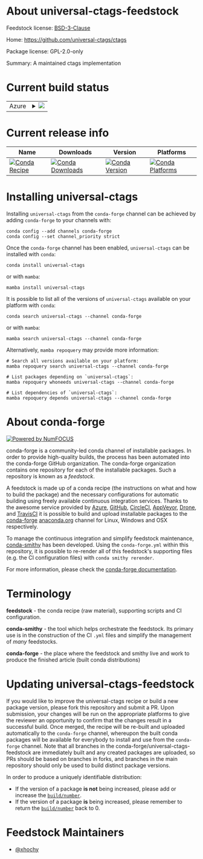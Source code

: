 About universal-ctags-feedstock
===============================

Feedstock license: [BSD-3-Clause](https://github.com/conda-forge/universal-ctags-feedstock/blob/main/LICENSE.txt)

Home: https://github.com/universal-ctags/ctags

Package license: GPL-2.0-only

Summary: A maintained ctags implementation

Current build status
====================


<table>
    
  <tr>
    <td>Azure</td>
    <td>
      <details>
        <summary>
          <a href="https://dev.azure.com/conda-forge/feedstock-builds/_build/latest?definitionId=11401&branchName=main">
            <img src="https://dev.azure.com/conda-forge/feedstock-builds/_apis/build/status/universal-ctags-feedstock?branchName=main">
          </a>
        </summary>
        <table>
          <thead><tr><th>Variant</th><th>Status</th></tr></thead>
          <tbody><tr>
              <td>linux_64</td>
              <td>
                <a href="https://dev.azure.com/conda-forge/feedstock-builds/_build/latest?definitionId=11401&branchName=main">
                  <img src="https://dev.azure.com/conda-forge/feedstock-builds/_apis/build/status/universal-ctags-feedstock?branchName=main&jobName=linux&configuration=linux%20linux_64_" alt="variant">
                </a>
              </td>
            </tr><tr>
              <td>linux_aarch64</td>
              <td>
                <a href="https://dev.azure.com/conda-forge/feedstock-builds/_build/latest?definitionId=11401&branchName=main">
                  <img src="https://dev.azure.com/conda-forge/feedstock-builds/_apis/build/status/universal-ctags-feedstock?branchName=main&jobName=linux&configuration=linux%20linux_aarch64_" alt="variant">
                </a>
              </td>
            </tr><tr>
              <td>linux_ppc64le</td>
              <td>
                <a href="https://dev.azure.com/conda-forge/feedstock-builds/_build/latest?definitionId=11401&branchName=main">
                  <img src="https://dev.azure.com/conda-forge/feedstock-builds/_apis/build/status/universal-ctags-feedstock?branchName=main&jobName=linux&configuration=linux%20linux_ppc64le_" alt="variant">
                </a>
              </td>
            </tr><tr>
              <td>osx_64</td>
              <td>
                <a href="https://dev.azure.com/conda-forge/feedstock-builds/_build/latest?definitionId=11401&branchName=main">
                  <img src="https://dev.azure.com/conda-forge/feedstock-builds/_apis/build/status/universal-ctags-feedstock?branchName=main&jobName=osx&configuration=osx%20osx_64_" alt="variant">
                </a>
              </td>
            </tr><tr>
              <td>osx_arm64</td>
              <td>
                <a href="https://dev.azure.com/conda-forge/feedstock-builds/_build/latest?definitionId=11401&branchName=main">
                  <img src="https://dev.azure.com/conda-forge/feedstock-builds/_apis/build/status/universal-ctags-feedstock?branchName=main&jobName=osx&configuration=osx%20osx_arm64_" alt="variant">
                </a>
              </td>
            </tr>
          </tbody>
        </table>
      </details>
    </td>
  </tr>
</table>

Current release info
====================

| Name | Downloads | Version | Platforms |
| --- | --- | --- | --- |
| [![Conda Recipe](https://img.shields.io/badge/recipe-universal--ctags-green.svg)](https://anaconda.org/conda-forge/universal-ctags) | [![Conda Downloads](https://img.shields.io/conda/dn/conda-forge/universal-ctags.svg)](https://anaconda.org/conda-forge/universal-ctags) | [![Conda Version](https://img.shields.io/conda/vn/conda-forge/universal-ctags.svg)](https://anaconda.org/conda-forge/universal-ctags) | [![Conda Platforms](https://img.shields.io/conda/pn/conda-forge/universal-ctags.svg)](https://anaconda.org/conda-forge/universal-ctags) |

Installing universal-ctags
==========================

Installing `universal-ctags` from the `conda-forge` channel can be achieved by adding `conda-forge` to your channels with:

```
conda config --add channels conda-forge
conda config --set channel_priority strict
```

Once the `conda-forge` channel has been enabled, `universal-ctags` can be installed with `conda`:

```
conda install universal-ctags
```

or with `mamba`:

```
mamba install universal-ctags
```

It is possible to list all of the versions of `universal-ctags` available on your platform with `conda`:

```
conda search universal-ctags --channel conda-forge
```

or with `mamba`:

```
mamba search universal-ctags --channel conda-forge
```

Alternatively, `mamba repoquery` may provide more information:

```
# Search all versions available on your platform:
mamba repoquery search universal-ctags --channel conda-forge

# List packages depending on `universal-ctags`:
mamba repoquery whoneeds universal-ctags --channel conda-forge

# List dependencies of `universal-ctags`:
mamba repoquery depends universal-ctags --channel conda-forge
```


About conda-forge
=================

[![Powered by
NumFOCUS](https://img.shields.io/badge/powered%20by-NumFOCUS-orange.svg?style=flat&colorA=E1523D&colorB=007D8A)](https://numfocus.org)

conda-forge is a community-led conda channel of installable packages.
In order to provide high-quality builds, the process has been automated into the
conda-forge GitHub organization. The conda-forge organization contains one repository
for each of the installable packages. Such a repository is known as a *feedstock*.

A feedstock is made up of a conda recipe (the instructions on what and how to build
the package) and the necessary configurations for automatic building using freely
available continuous integration services. Thanks to the awesome service provided by
[Azure](https://azure.microsoft.com/en-us/services/devops/), [GitHub](https://github.com/),
[CircleCI](https://circleci.com/), [AppVeyor](https://www.appveyor.com/),
[Drone](https://cloud.drone.io/welcome), and [TravisCI](https://travis-ci.com/)
it is possible to build and upload installable packages to the
[conda-forge](https://anaconda.org/conda-forge) [anaconda.org](https://anaconda.org/)
channel for Linux, Windows and OSX respectively.

To manage the continuous integration and simplify feedstock maintenance,
[conda-smithy](https://github.com/conda-forge/conda-smithy) has been developed.
Using the ``conda-forge.yml`` within this repository, it is possible to re-render all of
this feedstock's supporting files (e.g. the CI configuration files) with ``conda smithy rerender``.

For more information, please check the [conda-forge documentation](https://conda-forge.org/docs/).

Terminology
===========

**feedstock** - the conda recipe (raw material), supporting scripts and CI configuration.

**conda-smithy** - the tool which helps orchestrate the feedstock.
                   Its primary use is in the construction of the CI ``.yml`` files
                   and simplify the management of *many* feedstocks.

**conda-forge** - the place where the feedstock and smithy live and work to
                  produce the finished article (built conda distributions)


Updating universal-ctags-feedstock
==================================

If you would like to improve the universal-ctags recipe or build a new
package version, please fork this repository and submit a PR. Upon submission,
your changes will be run on the appropriate platforms to give the reviewer an
opportunity to confirm that the changes result in a successful build. Once
merged, the recipe will be re-built and uploaded automatically to the
`conda-forge` channel, whereupon the built conda packages will be available for
everybody to install and use from the `conda-forge` channel.
Note that all branches in the conda-forge/universal-ctags-feedstock are
immediately built and any created packages are uploaded, so PRs should be based
on branches in forks, and branches in the main repository should only be used to
build distinct package versions.

In order to produce a uniquely identifiable distribution:
 * If the version of a package **is not** being increased, please add or increase
   the [``build/number``](https://docs.conda.io/projects/conda-build/en/latest/resources/define-metadata.html#build-number-and-string).
 * If the version of a package **is** being increased, please remember to return
   the [``build/number``](https://docs.conda.io/projects/conda-build/en/latest/resources/define-metadata.html#build-number-and-string)
   back to 0.

Feedstock Maintainers
=====================

* [@xhochy](https://github.com/xhochy/)

